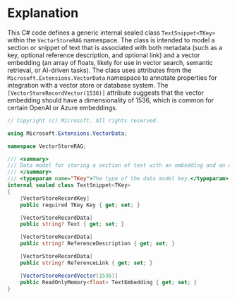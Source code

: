 # Explanation

This C# code defines a generic internal sealed class `TextSnippet<TKey>` within the `VectorStoreRAG` namespace. The class is intended to model a section or snippet of text that is associated with both metadata (such as a key, optional reference description, and optional link) and a vector embedding (an array of floats, likely for use in vector search, semantic retrieval, or AI-driven tasks). The class uses attributes from the `Microsoft.Extensions.VectorData` namespace to annotate properties for integration with a vector store or database system. The `[VectorStoreRecordVector(1536)]` attribute suggests that the vector embedding should have a dimensionality of 1536, which is common for certain OpenAI or Azure embeddings.

```csharp
// Copyright (c) Microsoft. All rights reserved.

using Microsoft.Extensions.VectorData;

namespace VectorStoreRAG;

/// <summary>
/// Data model for storing a section of text with an embedding and an optional reference link.
/// </summary>
/// <typeparam name="TKey">The type of the data model key.</typeparam>
internal sealed class TextSnippet<TKey>
{
    [VectorStoreRecordKey]
    public required TKey Key { get; set; }

    [VectorStoreRecordData]
    public string? Text { get; set; }

    [VectorStoreRecordData]
    public string? ReferenceDescription { get; set; }

    [VectorStoreRecordData]
    public string? ReferenceLink { get; set; }

    [VectorStoreRecordVector(1536)]
    public ReadOnlyMemory<float> TextEmbedding { get; set; }
}
```
